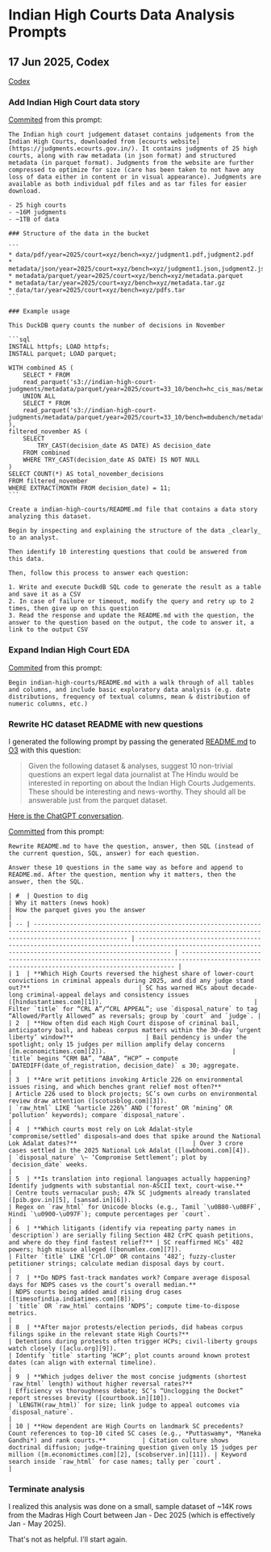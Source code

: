 # Indian High Courts Data Analysis Prompts

## 17 Jun 2025, Codex

[Codex](https://chatgpt.com/codex/tasks/task_e_6851330b2a74832cbc458f39e372b9df)

### Add Indian High Court data story

[Commited](https://github.com/sanand0/datastories/pull/1/commits/4112837aa0c40eab470329e6fb8d184dfedc0199) from this prompt:

````
The Indian high court judgement dataset contains judgements from the Indian High Courts, downloaded from [ecourts website](https://judgments.ecourts.gov.in/). It contains judgments of 25 high courts, along with raw metadata (in json format) and structured metadata (in parquet format). Judgments from the website are further compressed to optimize for size (care has been taken to not have any loss of data either in content or in visual appearance). Judgments are available as both individual pdf files and as tar files for easier download.

- 25 high courts
- ~16M judgments
- ~1TB of data

### Structure of the data in the bucket

```
* data/pdf/year=2025/court=xyz/bench=xyz/judgment1.pdf,judgment2.pdf
* metadata/json/year=2025/court=xyz/bench=xyz/judgment1.json,judgment2.json
* metadata/parquet/year=2025/court=xyz/bench=xyz/metadata.parquet
* metadata/tar/year=2025/court=xyz/bench=xyz/metadata.tar.gz
* data/tar/year=2025/court=xyz/bench=xyz/pdfs.tar
```

### Example usage

This DuckDB query counts the number of decisions in November

```sql
INSTALL httpfs; LOAD httpfs;
INSTALL parquet; LOAD parquet;

WITH combined AS (
    SELECT * FROM
    read_parquet('s3://indian-high-court-judgments/metadata/parquet/year=2025/court=33_10/bench=hc_cis_mas/metadata.parquet')
    UNION ALL
    SELECT * FROM
    read_parquet('s3://indian-high-court-judgments/metadata/parquet/year=2025/court=33_10/bench=mdubench/metadata.parquet')
),
filtered_november AS (
    SELECT
        TRY_CAST(decision_date AS DATE) AS decision_date
    FROM combined
    WHERE TRY_CAST(decision_date AS DATE) IS NOT NULL
)
SELECT COUNT(*) AS total_november_decisions
FROM filtered_november
WHERE EXTRACT(MONTH FROM decision_date) = 11;
```

Create a indian-high-courts/README.md file that contains a data story analyzing this dataset.

Begin by inspecting and explaining the structure of the data _clearly_ to an analyst.

Then identify 10 interesting questions that could be answered from this data.

Then, follow this process to answer each question:

1. Write and execute DuckdB SQL code to generate the result as a table and save it as a CSV
2. In case of failure or timeout, modify the query and retry up to 2 times, then give up on this question
3. Read the response and update the README.md with the question, the answer to the question based on the output, the code to answer it, a link to the output CSV
````

### Expand Indian High Court EDA

[Commited](https://github.com/sanand0/datastories/pull/1/commits/8c9058f91fd956463b1e18daa0b5f9f50b14b7a6) from this prompt:

```
Begin indian-high-courts/README.md with a walk through of all tables and columns, and include basic exploratory data analysis (e.g. date distributions, frequency of textual columns, mean & distribution of numeric columns, etc.)
```

### Rewrite HC dataset README with new questions

I generated the following prompt by passing the generated [README.md](https://github.com/sanand0/datastories/blob/8c9058f91fd956463b1e18daa0b5f9f50b14b7a6/indian-high-courts/README.md) to [O3](https://chatgpt.com/?model=o3) with this question:

> Given the following dataset & analyses, suggest 10 non-trivial questions an expert legal data journalist at The Hindu would be interested in reporting on about the Indian High Courts Judgements. These should be interesting and news-worthy. They should all be answerable just from the parquet dataset.

[Here is the ChatGPT conversation](https://chatgpt.com/share/68513e3f-d3cc-800c-adc3-daf02883eddb).

[Committed](https://github.com/sanand0/datastories/pull/1/commits/59c97eaeadada05e5cf4cdff999c88662d117de6) from this prompt:

```
Rewrite README.md to have the question, answer, then SQL (instead of the current question, SQL, answer) for each question.

Answer these 10 questions in the same way as before and append to README.md. After the question, mention why it matters, then the answer, then the SQL.

| #  | Question to dig                                                                                                                                                        | Why it matters (news hook)                                                                                                                            | How the parquet gives you the answer                                                                                                       |
| -- | ---------------------------------------------------------------------------------------------------------------------------------------------------------------------- | ----------------------------------------------------------------------------------------------------------------------------------------------------- | ------------------------------------------------------------------------------------------------------------------------------------------ |
| 1  | **Which High Courts reversed the highest share of lower-court convictions in criminal appeals during 2025, and did any judge stand out?**                              | SC has warned HCs about decade-long criminal-appeal delays and consistency issues ([hindustantimes.com][1]).                                          | Filter `title` for “CRL A”/“CRL APPEAL”; use `disposal_nature` to tag “Allowed/Partly Allowed” as reversals; group by `court` and `judge`. |
| 2  | **How often did each High Court dispose of criminal bail, anticipatory bail, and habeas corpus matters within the 30-day ‘urgent liberty’ window?**                    | Bail pendency is under the spotlight; only 15 judges per million amplify delay concerns ([m.economictimes.com][2]).                                   | `title` begins “CRM BA”, “ABA”, “HCP” → compute `DATEDIFF(date_of_registration, decision_date)` ≤ 30; aggregate.                           |
| 3  | **Are writ petitions invoking Article 226 on environmental issues rising, and which benches grant relief most often?**                                                 | Article 226 used to block projects; SC’s own curbs on environmental review draw attention ([scotusblog.com][3]).                                      | `raw_html` LIKE ‘%article 226%’ AND (‘forest’ OR ‘mining’ OR ‘pollution’ keywords); compare `disposal_nature`.                             |
| 4  | **Which courts most rely on Lok Adalat-style ‘compromise/settled’ disposals—and does that spike around the National Lok Adalat dates?**                                | Over 3 crore cases settled in the 2025 National Lok Adalat ([lawbhoomi.com][4]).                                                                      | `disposal_nature` \~ ‘Compromise Settlement’; plot by `decision_date` weeks.                                                               |
| 5  | **Is translation into regional languages actually happening? Identify judgments with substantial non-ASCII text, court-wise.**                                         | Centre touts vernacular push; 47k SC judgments already translated ([pib.gov.in][5], [sansad.in][6]).                                                  | Regex on `raw_html` for Unicode blocks (e.g., Tamil `\u0B80-\u0BFF`, Hindi `\u0900-\u097F`); compute percentages per `court`.              |
| 6  | **Which litigants (identify via repeating party names in `description`) are serially filing Section 482 CrPC quash petitions, and where do they find fastest relief?** | SC reaffirmed HCs’ 482 powers; high misuse alleged ([bonumlex.com][7]).                                                                               | Filter `title` LIKE ‘Crl.OP’ OR contains ‘482’; fuzzy-cluster petitioner strings; calculate median disposal days by court.                 |
| 7  | **Do NDPS fast-track mandates work? Compare average disposal days for NDPS cases vs the court’s overall median.**                                                      | NDPS courts being added amid rising drug cases ([timesofindia.indiatimes.com][8]).                                                                    | `title` OR `raw_html` contains ‘NDPS’; compute time-to-dispose metrics.                                                                    |
| 8  | **After major protests/election periods, did habeas corpus filings spike in the relevant state High Courts?**                                                          | Detentions during protests often trigger HCPs; civil-liberty groups watch closely ([aclu.org][9]).                                                    | Identify `title` starting ‘HCP’; plot counts around known protest dates (can align with external timeline).                                |
| 9  | **Which judges deliver the most concise judgments (shortest `raw_html` length) without higher reversal rates?**                                                        | Efficiency vs thoroughness debate; SC’s “Unclogging the Docket” report stresses brevity ([courtbook.in][10]).                                         | `LENGTH(raw_html)` for size; link judge to appeal outcomes via `disposal_nature`.                                                          |
| 10 | **How dependent are High Courts on landmark SC precedents? Count references to top-10 cited SC cases (e.g., *Puttaswamy*, *Maneka Gandhi*) and rank courts.**          | Citation culture shows doctrinal diffusion; judge-training question given only 15 judges per million ([m.economictimes.com][2], [scobserver.in][11]). | Keyword search inside `raw_html` for case names; tally per `court`.                                                                        |
```

### Terminate analysis

I realized this analysis was done on a small, sample dataset of ~14K rows from the Madras High Court between Jan - Dec 2025 (which is effectively Jan - May 2025).

That's not as helpful. I'll start again.
